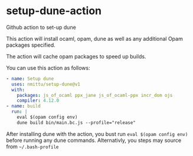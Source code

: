 # setup-dune-action
Github action to set-up dune

This action will install ocaml, opam, dune as well as any additional Opam packages specified.

The action will cache opam packages to speed up builds.

You can use this action as follows:
```yml
- name: Setup dune
  uses: nmittu/setup-dune@v1
  with:
    packages: js_of_ocaml ppx_jane js_of_ocaml-ppx incr_dom ojs
    compiler: 4.12.0
- name: build
  run: |
    eval $(opam config env)
    dune build bin/main.bc.js --profile="release"
```

After installing dune with the action, you bust run `eval $(opam config env)` before running any dune commands. Alternativly, you steps may source from `~/.bash-profile`
